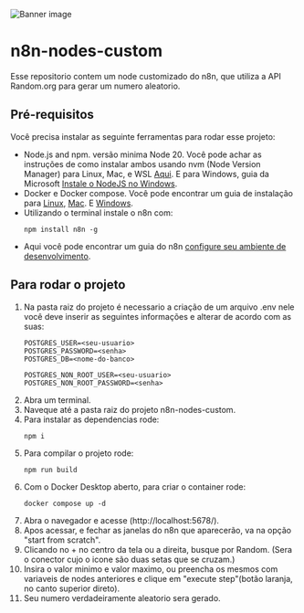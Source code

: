 ![Banner image](https://user-images.githubusercontent.com/10284570/173569848-c624317f-42b1-45a6-ab09-f0ea3c247648.png)

# n8n-nodes-custom

Esse repositorio contem um node customizado do n8n, que utiliza a API Random.org para gerar um numero aleatorio.

## Pré-requisitos

Você precisa instalar as seguinte ferramentas para rodar esse projeto:

* Node.js and npm. versão minima Node 20. Você pode achar as instruções de como instalar ambos usando nvm (Node Version Manager) para Linux, Mac, e WSL [Aqui](https://github.com/nvm-sh/nvm). E para Windows, guia da Microsoft [Instale o NodeJS no Windows](https://docs.microsoft.com/en-us/windows/dev-environment/javascript/nodejs-on-windows).
* Docker e Docker compose. Você pode encontrar um guia de instalação para [Linux](https://docs.docker.com/desktop/setup/install/linux/), [Mac](https://docs.docker.com/desktop/setup/install/mac-install/). E [Windows](https://docs.docker.com/desktop/setup/install/windows-install/).
* Utilizando o terminal instale o n8n com:
  ```
  npm install n8n -g
  ```
* Aqui você pode encontrar um guia do n8n [configure seu ambiente de desenvolvimento](https://docs.n8n.io/integrations/creating-nodes/build/node-development-environment/).

## Para rodar o projeto
1. Na pasta raiz do projeto é necessario a criação de um arquivo .env nele você deve inserir as seguintes informações e alterar de acordo com as suas:
	```
	POSTGRES_USER=<seu-usuario>
	POSTGRES_PASSWORD=<senha>
	POSTGRES_DB=<nome-do-banco>

	POSTGRES_NON_ROOT_USER=<seu-usuario>
	POSTGRES_NON_ROOT_PASSWORD=<senha>
	```
2. Abra um terminal.
3. Naveque até a pasta raiz do projeto n8n-nodes-custom.
4. Para instalar as dependencias rode:
	```
	npm i
	```
5. Para compilar o projeto rode:
	```
	npm run build
	```
6. Com o Docker Desktop aberto, para criar o container rode:
	```
	docker compose up -d
	```
7. Abra o navegador e acesse (http://localhost:5678/).
8. Apos acessar, e fechar as janelas do n8n que aparecerão, va na opção "start from scratch".
9. Clicando no + no centro da tela ou a direita, busque por Random. (Sera o conector cujo o icone são duas setas que se cruzam.)
10. Insira o valor minimo e valor maximo, ou preencha os mesmos com variaveis de nodes anteriores e clique em "execute step"(botão laranja, no canto superior direto).
11. Seu numero verdadeiramente aleatorio sera gerado.
